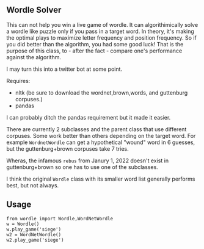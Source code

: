 
## Wordle Solver

This can not help you win a live game of wordle. It can algorithimically solve a wordle like puzzle only if you pass in a target word. In theory, it's making the optimal plays to maximize letter frequency and position frequency. So if you did better than the algorithm, you had some good luck! That is the purpose of this class, to - after the fact - compare one's performance against the algorithm.

I may turn this into a twitter bot at some point.

Requires:

* nltk (be sure to download the wordnet,brown,words, and guttenburg corpuses.)
* pandas
  
I can probably ditch the pandas requirement but it made it easier.

There are currently 2 subclasses and the parent class that use different corpuses. Some work better than others depending on the target word. For example `WordnetWordle` can get a hypothetical "wound" word in 6 guesses, but the guttenburg+brown corpuses take 7 tries.

Wheras, the infamous `rebus` from Janury 1, 2022 doesn't exist in guttenburg+brown so one has to use one of the subclasses.

I think the original `Wordle` class with its smaller word list generally performs best, but not always.

## Usage

```
from wordle import Wordle,WordNetWordle
w = Wordle()
w.play_game('siege')
w2 = WordNetWordle()
w2.play_game('siege')
```

